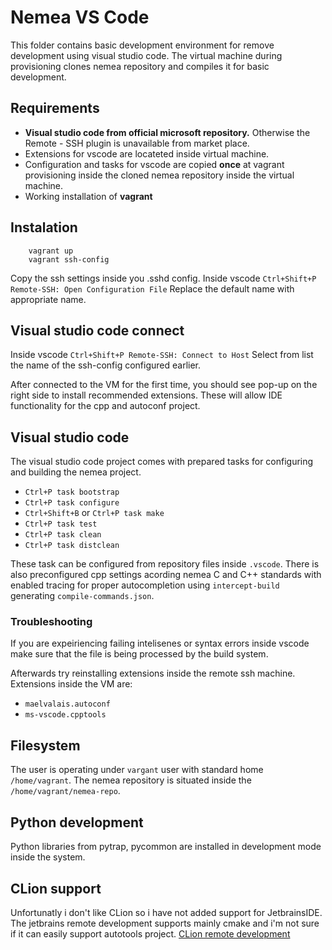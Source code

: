 # Nemea VS Code
This folder contains basic development environment for remove development using visual studio code. The virtual machine during provisioning clones nemea repository and compiles it for basic development.

## Requirements
* **Visual studio code from official microsoft repository.** Otherwise the Remote - SSH plugin is unavailable from market place.
* Extensions for vscode are locateted inside virtual machine.
* Configuration and tasks for vscode are copied **once** at vagrant provisioning inside the cloned nemea repository inside the virtual machine.
* Working installation of **vagrant**

## Instalation
        vagrant up
        vagrant ssh-config

Copy the ssh settings inside you .sshd config. Inside vscode `Ctrl+Shift+P Remote-SSH: Open Configuration File`
Replace the default name with appropriate name.

## Visual studio code connect
Inside vscode `Ctrl+Shift+P Remote-SSH: Connect to Host`
Select from list the name of the ssh-config configured earlier.

After connected to the VM for the first time, you should see pop-up on the right side to install recommended extensions. These will allow IDE functionality for the cpp and autoconf project.

## Visual studio code
The visual studio code project comes with prepared tasks for configuring and building the nemea project.
* `Ctrl+P task bootstrap`
* `Ctrl+P task configure`
* `Ctrl+Shift+B` or `Ctrl+P task make`
* `Ctrl+P task test`
* `Ctrl+P task clean`
* `Ctrl+P task distclean`


These task can be configured from repository files inside `.vscode`. There is also preconfigured cpp settings acording nemea C and C++ standards with enabled tracing for proper autocompletion using `intercept-build` generating `compile-commands.json`. 

### Troubleshooting 
If you are expeiriencing failing intelisenes or syntax errors inside vscode make sure that the file is being processed by the build system.

Afterwards try reinstalling extensions inside the remote ssh machine.
Extensions inside the VM are:

* `maelvalais.autoconf`
* `ms-vscode.cpptools`

## Filesystem
The user is operating under `vargant` user with standard home `/home/vagrant`. The nemea repository is situated inside the `/home/vagrant/nemea-repo`.

## Python development
Python libraries from pytrap, pycommon are installed in development mode inside the system.


## CLion support
Unfortunatly i don't like CLion so i have not added support for JetbrainsIDE. The jetbrains remote development supports mainly cmake and i'm not sure if it can easily support autotools project. [CLion remote development](https://www.jetbrains.com/help/clion/remote-projects-support.html)
